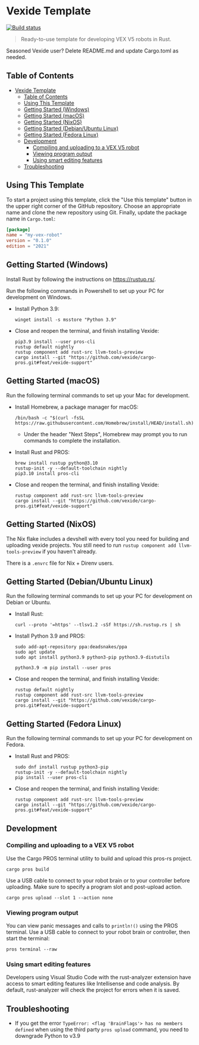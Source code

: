 # Vexide Template

[![Build status](https://github.com/vexide/vexide-template/actions/workflows/build.yml/badge.svg)](https://github.com/vexide/vexide-template/actions/workflows/build.yml)

> Ready-to-use template for developing VEX V5 robots in Rust.

Seasoned Vexide user? Delete README.md and update Cargo.toml as needed.

## Table of Contents

- [Vexide Template](#vexide-template)
  - [Table of Contents](#table-of-contents)
  - [Using This Template](#using-this-template)
  - [Getting Started (Windows)](#getting-started-windows)
  - [Getting Started (macOS)](#getting-started-macos)
  - [Getting Started (NixOS)](#getting-started-nixos)
  - [Getting Started (Debian/Ubuntu Linux)](#getting-started-debianubuntu-linux)
  - [Getting Started (Fedora Linux)](#getting-started-fedora-linux)
  - [Development](#development)
    - [Compiling and uploading to a VEX V5 robot](#compiling-and-uploading-to-a-vex-v5-robot)
    - [Viewing program output](#viewing-program-output)
    - [Using smart editing features](#using-smart-editing-features)
  - [Troubleshooting](#troubleshooting)

## Using This Template

To start a project using this template, click the "Use this template" button in the upper right corner of the GitHub repository. Choose an appropriate name and clone the new repository using Git. Finally, update the package name in `Cargo.toml`:

```toml
[package]
name = "my-vex-robot"
version = "0.1.0"
edition = "2021"
```

## Getting Started (Windows)

Install Rust by following the instructions on <https://rustup.rs/>.

Run the following commands in Powershell to set up your PC for development on Windows.

- Install Python 3.9:

  ```pwsh
  winget install -s msstore "Python 3.9"
  ```

- Close and reopen the terminal, and finish installing Vexide:

  ```console
  pip3.9 install --user pros-cli
  rustup default nightly
  rustup component add rust-src llvm-tools-preview
  cargo install --git "https://github.com/vexide/cargo-pros.git#feat/vexide-support"
  ```

## Getting Started (macOS)

Run the following terminal commands to set up your Mac for development.

- Install Homebrew, a package manager for macOS:

  ```console
  /bin/bash -c "$(curl -fsSL https://raw.githubusercontent.com/Homebrew/install/HEAD/install.sh)"
  ```

  - Under the header "Next Steps", Homebrew may prompt you to run commands to complete the installation.

- Install Rust and PROS:

  ```console
  brew install rustup python@3.10
  rustup-init -y --default-toolchain nightly
  pip3.10 install pros-cli
  ```

- Close and reopen the terminal, and finish installing Vexide:

  ```console
  rustup component add rust-src llvm-tools-preview
  cargo install --git "https://github.com/vexide/cargo-pros.git#feat/vexide-support"
  ```

## Getting Started (NixOS)

The Nix flake includes a devshell with every tool you need for building and uploading vexide projects.
You still need to run ``rustup component add llvm-tools-preview`` if you haven't already.

There is a `.envrc` file for Nix + Direnv users.

## Getting Started (Debian/Ubuntu Linux)

Run the following terminal commands to set up your PC for development on Debian or Ubuntu.

- Install Rust:

  ```console
  curl --proto '=https' --tlsv1.2 -sSf https://sh.rustup.rs | sh
  ```

- Install Python 3.9 and PROS:

  ```console
  sudo add-apt-repository ppa:deadsnakes/ppa
  sudo apt update
  sudo apt install python3.9 python3-pip python3.9-distutils

  python3.9 -m pip install --user pros
  ```

- Close and reopen the terminal, and finish installing Vexide:

  ```console
  rustup default nightly
  rustup component add rust-src llvm-tools-preview
  cargo install --git "https://github.com/vexide/cargo-pros.git#feat/vexide-support"
  ```

## Getting Started (Fedora Linux)

Run the following terminal commands to set up your PC for development on Fedora.

- Install Rust and PROS:

  ```console
  sudo dnf install rustup python3-pip
  rustup-init -y --default-toolchain nightly
  pip install --user pros-cli
  ```

- Close and reopen the terminal, and finish installing Vexide:

  ```console
  rustup component add rust-src llvm-tools-preview
  cargo install --git "https://github.com/vexide/cargo-pros.git#feat/vexide-support"
  ```

## Development

### Compiling and uploading to a VEX V5 robot

Use the Cargo PROS terminal utility to build and upload this pros-rs project.

```console
cargo pros build
```

Use a USB cable to connect to your robot brain or to your controller before uploading. Make sure to specify a program slot and post-upload action.

```console
cargo pros upload --slot 1 --action none
```

### Viewing program output

You can view panic messages and calls to `println!()` using the PROS terminal.
Use a USB cable to connect to your robot brain or controller, then start the terminal:

```console
pros terminal --raw
```

<!--
### Debugging in the pros-rs simulator

If you have PROS Simulator installed, you can use it to run this project without real VEX hardware for debugging and development purposes. Start by adding the WebAssembly Rust target:

```console
rustup target add wasm32-unknown-unknown
```

Build the project for the simulator by running:

```console
cargo pros build -s
```

Then open this project in PROS Simulator to run and debug the robot code.
-->
### Using smart editing features

Developers using Visual Studio Code with the rust-analyzer extension have access to smart editing features like Intellisense and code analysis. By default, rust-analyzer will check the project for errors when it is saved.

## Troubleshooting

- If you get the error `TypeError: <flag 'BrainFlags'> has no members defined` when using the third party `pros upload` command, you need to downgrade Python to v3.9
